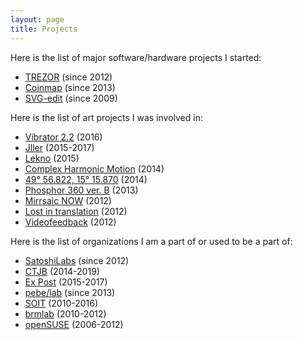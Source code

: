 ```yaml
---
layout: page
title: Projects
---
```


Here is the list of major software/hardware projects I started:

* [TREZOR](/trezor) (since 2012)
* [Coinmap](/coinmap) (since 2013)
* [SVG-edit](/svg-edit) (since 2009)

Here is the list of art projects I was involved in:

* [Vibrator 2.2](/vibrator) (2016)
* [Jller](/jller) (2015-2017)
* [Lekno](/lekno) (2015)
* [Complex Harmonic Motion](/chm) (2014)
* [49° 56.822, 15° 15.870](/49-56-822-15-15-870) (2014)
* [Phosphor 360 ver. B](/phosphor360b) (2013)
* [Mirrsaic NOW](/mirrsaic) (2012)
* [Lost in translation](/lost-in-translation) (2012)
* [Videofeedback](/videofeedback) (2012)

Here is the list of organizations I am a part of or used to be a part of:

* [SatoshiLabs](/satoshilabs) (since 2012)
* [CTJB](/ctjb) (2014-2019)
* [Ex Post](/expost) (2015-2017)
* [pebe/lab](/pebe-lab) (since 2013)
* [SOIT](http://www.soit.sk) (2010-2016)
* [brmlab](https://brmlab.cz) (2010-2012)
* [openSUSE](https://www.opensuse.org) (2006-2012)
